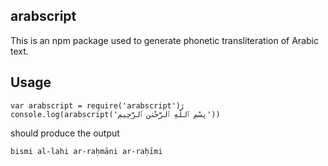 arabscript
----------

This is an npm package used to generate phonetic transliteration of Arabic text.

Usage
-----

```
var arabscript = require('arabscript');
console.log(arabscript('بِسْمِ ٱللَّهِ ٱلرَّحْمَٰنِ ٱلرَّحِيمِ'))
```

should produce the output

```
bismi al-lahi ar-raḥmāni ar-raḥīmi
```
